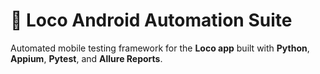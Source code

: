 # 📱 Loco Android Automation Suite

Automated mobile testing framework for the **Loco app** built with **Python**, **Appium**, **Pytest**, and **Allure Reports**.
